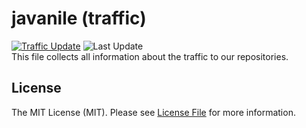 # javanile (traffic)
[![Traffic Update](https://github.com/javanile/github-traffic/actions/workflows/update.yml/badge.svg)](https://github.com/javanile/github-traffic/actions/workflows/update.yml)
![Last Update](https://img.shields.io/badge/Last%20Update-2025--10--26%2008%3A27%3A02%20UTC-blue)  
This file collects all information about the traffic to our repositories.


## License
The MIT License (MIT). Please see [License File](LICENSE) for more information.
